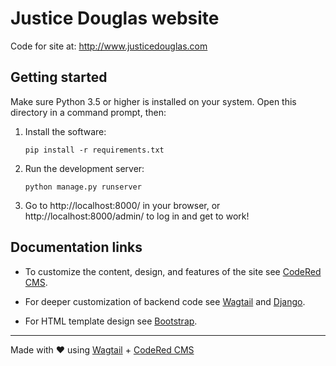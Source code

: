 # Justice Douglas website

Code for site at: http://www.justicedouglas.com


## Getting started

Make sure Python 3.5 or higher is installed on your system.
Open this directory in a command prompt, then:

1. Install the software:
   ```
   pip install -r requirements.txt
   ```

2. Run the development server:
   ```
   python manage.py runserver
   ```

3. Go to http://localhost:8000/ in your browser, or http://localhost:8000/admin/
   to log in and get to work!

## Documentation links

* To customize the content, design, and features of the site see
  [CodeRed CMS](https://docs.coderedcorp.com/cms/).

* For deeper customization of backend code see
  [Wagtail](http://docs.wagtail.io/) and
  [Django](https://docs.djangoproject.com/).

* For HTML template design see [Bootstrap](https://getbootstrap.com/).

---

Made with ♥ using [Wagtail](https://wagtail.io/) +
[CodeRed CMS](https://www.coderedcorp.com/cms/)

